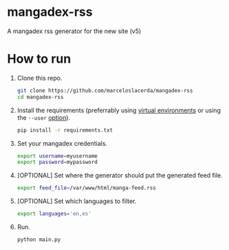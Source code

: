 # mangadex-rss

A mangadex rss generator for the new site (v5)

# How to run

1. Clone this repo.

   ```bash
   git clone https://github.com/marceloslacerda/mangadex-rss
   cd mangadex-rss
   ```
2. Install the requirements (preferrably using [virtual environments](https://docs.python.org/3/library/venv.html) or using the `--user` [option](https://stackoverflow.com/questions/42988977/what-is-the-purpose-of-pip-install-user)).

   ```bash
   pip install -r requirements.txt
   ```

3. Set your mangadex credentials.
   ```bash
   export username=myusername
   export password=mypassword
   ```
4. [OPTIONAL] Set where the generator should put the generated feed file.
   ```bash
   export feed_file=/var/www/html/manga-feed.rss
   ```

5. [OPTIONAL] Set which languages to filter.
   ```bash
   export languages='en,es'
   ```
6. Run.
   ```bash
   python main.py
   ```
